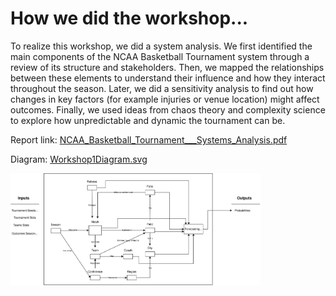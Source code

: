 # How we did the workshop...
To realize this workshop, we did a system analysis. We first identified the main components of the NCAA Basketball Tournament system through a review of its structure and stakeholders. Then, we mapped the relationships between these elements to understand their influence and how they interact throughout the season. Later, we did a sensitivity analysis to find out how changes in key factors (for example injuries or venue location) might affect outcomes. Finally, we used ideas from chaos theory and complexity science to explore how unpredictable and dynamic the tournament can be.

Report link: [NCAA_Basketball_Tournament___Systems_Analysis.pdf](https://github.com/DavidFelipeAriza04/Systems-Analysis-and-Design/blob/0b802f2f605d5ec763003e0f1d86dd3a881ff845/Workshops/Workshop%201/NCAA_Basketball_Tournament___Systems_Analysis.pdf)

Diagram: [Workshop1Diagram.svg](https://github.com/DavidFelipeAriza04/Systems-Analysis-and-Design/blob/main/Workshops/Workshop%201/Workshop1Diagram.svg)

 <img src="https://raw.githubusercontent.com/DavidFelipeAriza04/Systems-Analysis-and-Design/2776300ae44b51328dcf4e2ef1e07503149e761f/Workshops/Workshop%201/Workshop1Diagram.svg" width="400" />
